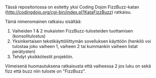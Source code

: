 Tässä repositoriossa on esitetty yksi Coding Dojon FizzBuzz-katan (http://codingdojo.org/cgi-bin/index.pl?KataFizzBuzz) ratkaisu.

Tämä nimenomainen ratkaisu sisältää:
  1) Vaiheiden 1 & 2 mukaisten FizzBuzz-tulosteiden tuottamisen (konsolitulostus)
  2) Yksinkertaisen tekstikäyttöliittymän sovelluksen käyttöön (henkilö voi tulostaa joko vaiheen 1, vaiheen 2 tai kummankin vaiheen listat perätysten)
  3) Tehdyt yksikkötestit projektiin.
  
Viimeisenä huomautuksena ratkaisusta että vaiheessa 2 jos luku on sekä fizz että buzz niin tuloste on "FizzBuzz".
